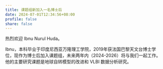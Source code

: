 ```yaml
---
title: 课题组新加入一名博士后
date: 2024-07-01T12:34:56+08:00
profile: false
share: false
---
```


热烈欢迎 Ibnu Nurul Huda。

<!--more-->

Ibnu，本科毕业于印度尼西亚万隆理工学院，2019年获法国巴黎天文台博士学位，现作为博士后加入课题组，未来两年内（2024-2026）将与我们一起工作。
他的主要研究课题是地球自转模型的改进和 VLBI 数据分析研究。
